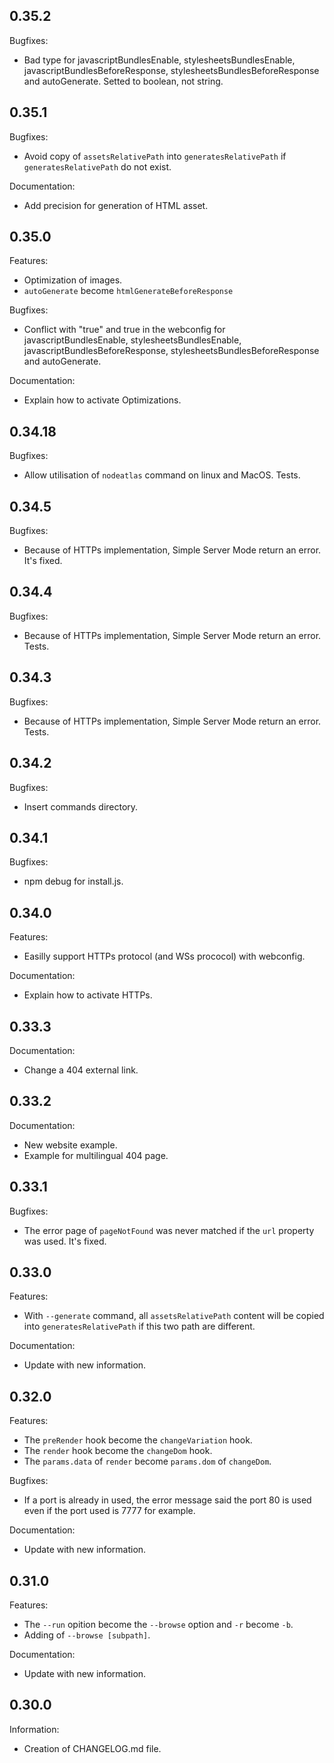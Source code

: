 ## 0.35.2 ##

Bugfixes:

- Bad type for javascriptBundlesEnable, stylesheetsBundlesEnable, javascriptBundlesBeforeResponse, stylesheetsBundlesBeforeResponse and autoGenerate. Setted to boolean, not string.



## 0.35.1 ##

Bugfixes:

- Avoid copy of `assetsRelativePath` into `generatesRelativePath` if `generatesRelativePath` do not exist.

Documentation:

- Add precision for generation of HTML asset.



## 0.35.0 ##

Features:

- Optimization of images.
- `autoGenerate` become `htmlGenerateBeforeResponse`

Bugfixes:

- Conflict with "true" and true in the webconfig for javascriptBundlesEnable, stylesheetsBundlesEnable, javascriptBundlesBeforeResponse, stylesheetsBundlesBeforeResponse and autoGenerate.

Documentation:

- Explain how to activate Optimizations.



## 0.34.18 ##

Bugfixes:

- Allow utilisation of `nodeatlas` command on linux and MacOS. Tests.



## 0.34.5 ##

Bugfixes:

- Because of HTTPs implementation, Simple Server Mode return an error. It's fixed.



## 0.34.4 ##

Bugfixes:

- Because of HTTPs implementation, Simple Server Mode return an error. Tests.



## 0.34.3 ##

Bugfixes:

- Because of HTTPs implementation, Simple Server Mode return an error. Tests.



## 0.34.2 ##

Bugfixes:

- Insert commands directory.



## 0.34.1 ##

Bugfixes:

- npm debug for install.js.



## 0.34.0 ##

Features:

- Easilly support HTTPs protocol (and WSs prococol) with webconfig.

Documentation:

- Explain how to activate HTTPs.



## 0.33.3 ##

Documentation:

- Change a 404 external link.



## 0.33.2 ##

Documentation:

- New website example.
- Example for multilingual 404 page.



## 0.33.1 ##

Bugfixes:

- The error page of `pageNotFound` was never matched if the `url` property was used. It's fixed.



## 0.33.0 ##

Features:

- With `--generate` command, all `assetsRelativePath` content will be copied into `generatesRelativePath` if this two path are different.

Documentation:

- Update with new information.



## 0.32.0 ##

Features:

- The `preRender` hook become the `changeVariation` hook.
- The `render` hook become the `changeDom` hook.
 - The `params.data` of `render` become `params.dom` of `changeDom`.

Bugfixes:

- If a port is already in used, the error message said the port 80 is used even if the port used is 7777 for example.

Documentation:

- Update with new information.



## 0.31.0 ##

Features:

- The `--run` opition become the `--browse` option and `-r` become `-b`.
- Adding of `--browse [subpath]`.

Documentation:

- Update with new information.



## 0.30.0 ##

Information:

- Creation of CHANGELOG.md file.